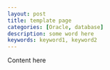 ```yaml
---
layout: post
title: template page
categories: [Oracle, database]
description: some word here
keywords: keyword1, keyword2
---
```


Content here

